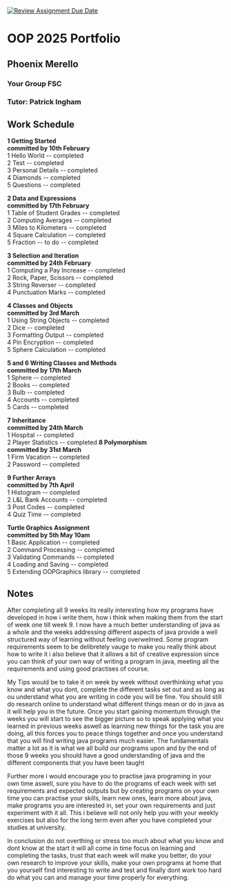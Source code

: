 [![Review Assignment Due Date](https://classroom.github.com/assets/deadline-readme-button-22041afd0340ce965d47ae6ef1cefeee28c7c493a6346c4f15d667ab976d596c.svg)](https://classroom.github.com/a/-m6joVjf)

# OOP 2025 Portfolio
## Phoenix Merello
### Your Group FSC
### Tutor: Patrick Ingham


## Work Schedule
**1 Getting Started**\
**committed by 10th February**\
1 Hello World        -- completed\
2 Test               -- completed\
3 Personal Details   -- completed\
4 Diamonds           -- completed\
5 Questions          -- completed

**2 Data and Expressions**\
**committed by 17th February**\
1 Table of Student Grades  -- completed\
2 Computing Averages       -- completed\
3 Miles to Kilometers      -- completed\
4 Square Calculation       -- completed\
5 Fraction -- to do        -- completed

**3 Selection and Iteration**\
**committed by 24th February**\
1 Computing a Pay Increase   -- completed\
2 Rock, Paper, Scissors      -- completed\
3 String Reverser            -- completed\
4 Punctuation Marks          -- completed

**4 Classes and Objects**\
**committed by 3rd March**\
1 Using String Objects     -- completed  
2 Dice                     -- completed  
3 Formatting Output        -- completed  
4 Pin Encryption           -- completed  
5 Sphere Calculation       -- completed 

**5 and 6 Writing Classes and Methods**\
**committed by 17th March**\
1 Sphere       -- completed  
2 Books        -- completed  
3 Bulb         -- completed  
4 Accounts     -- completed  
5 Cards        -- completed 

**7 Inheritance**\
**committed by 24th March**\
1 Hospital            -- completed  
2 Player Statistics   -- completed
**8 Polymorphism**\
**committed by 31st March**\
1 Firm Vacation           -- completed  
2 Password                -- completed 

**9 Further Arrays**\
**committed by 7th April**\
1 Histogram             -- completed  
2 L&L Bank Accounts     -- completed  
3 Post Codes            -- completed  
4 Quiz Time             -- completed 

**Turtle Graphics Assignment**\
**committed by 5th May 10am**\
1 Basic Application           -- completed  
2 Command Processing          -- completed  
3 Validating Commands        -- completed  
4 Loading and Saving          -- completed  
5 Extending OOPGraphics library    -- completed

## Notes
After completing all 9 weeks its really interesting how my programs have developed in how i write them, 
how i think when making them from the start of week one till week 9.
I now have a much better understanding of java as a whole and the weeks addressing different aspects of
java provide a well structured way of learning without feeling overwelmed. 
Some program requirements seem to be delibretely vauge to make you really think about how to write it 
i also believe that it allows a bit of creative expression since you can think of your own way of writing 
a program in java, meeting all the requirements and using good practises of course.

My Tips would be to take it on week by week without overthinking what you know and what you dont, complete
the different tasks set out and as long as ou understand what you are writing in code you will be fine. 
You should still do research online to understand what different things mean or do in java as it will help 
you in the future.
Once you start gaining momentum through the weeks you will start to see the bigger picture so to speak applying 
what you learned in previous weeks aswell as learning new things for the task you are doing, all this forces you
to peace things together and once you understand that you will find writing java programs much easier.
The fundamentals matter a lot as it is what we all build our programs upon and by the end of those 9 weeks you 
should have a good understanding of java and the different components that you have been taught

Further more i would encourage you to practise java programing in your own time aswell, sure you have to do
the programs of each week with set requirements and expected outputs but by creating programs on your own time 
you can practise your skills, learn new ones, learn more about java, make programs you are interested in, set
your own requirements and just experiment with it all. This i believe will not only help you with your weekly 
exercises but also for the long term even after you have completed your studies at university. 

In conclusion do not overthing or stress too much about what you know and dont know at the start it will all come 
in time focus on learning and completing the tasks, trust that each week will make you better, do your own research 
to improve your skills, make your own programs at home that you yourself find interesting to write and test and finally
dont work too hard do what you can and manage your time properly for everything. 

